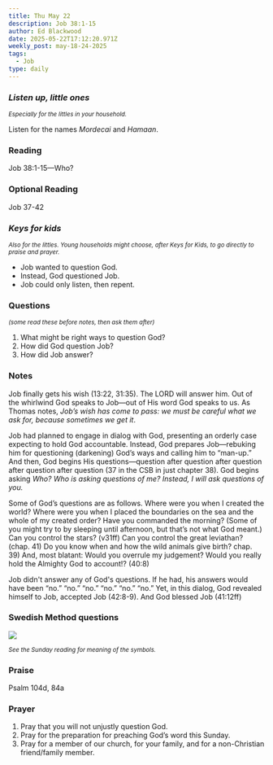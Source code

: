 ```yaml
---
title: Thu May 22
description: Job 38:1-15
author: Ed Blackwood
date: 2025-05-22T17:12:20.971Z
weekly_post: may-18-24-2025
tags:
  - Job
type: daily
---
```

### *Listen up, little ones*

<div><small><i>Especially for the littles in your household.</i></small></div>

Listen for the names *Mordecai* and *Hamaan*.

### Reading

Job 38:1-15—Who?

### Optional Reading

Job 37-42

### *Keys for kids*

<div><small><i>Also for the littles. Young households might choose, after Keys for Kids, to go directly to praise and prayer.</i></small></div>

* Job wanted to question God.
* Instead, God questioned Job.
* Job could only listen, then repent.

### Questions

<div><small><i>(some read these before notes, then ask them after)</i></small></div>

1. What might be right ways to question God?
2. How did God question Job?
3. How did Job answer?

### Notes

Job finally gets his wish (13:22, 31:35). The LORD will answer him. Out of the whirlwind God speaks to Job—out of His word God speaks to us. As Thomas notes, *Job’s wish has come to pass: we must be careful what we ask for, because sometimes we get it*.

Job had planned to engage in dialog with God, presenting an orderly case expecting to hold God accountable. Instead, God prepares Job—rebuking him for questioning (darkening) God’s ways and calling him to “man-up.” And then, God begins His questions—question after question after question after question after question (37 in the CSB in just chapter 38). God begins asking *Who? Who is asking questions of me? Instead, I will ask questions of you.*

Some of God’s questions are as follows. Where were you when I created the world? Where were you when I placed the boundaries on the sea and the whole of my created order? Have you commanded the morning? (Some of you might try to by sleeping until afternoon, but that’s not what God meant.) Can you control the stars? (v31ff) Can you control the great leviathan? (chap. 41) Do you know when and how the wild animals give birth? chap. 39) And, most blatant: Would you overrule my judgement? Would you really hold the Almighty God to account!? (40:8)

Job didn't answer any of God's questions. If he had, his answers would have been “no.” “no.” “no.” “no.” “no.” “no.” Yet, in this dialog, God revealed himself to Job, accepted Job (42:8-9). And God blessed Job (41:12ff)

### Swedish Method questions

![](/static/img/family_worship_study_ed-swedish_questions.png)

<div><small><i>See the Sunday reading for meaning of the symbols.</i></small></div>

### Praise

Psalm 104d, 84a

### Prayer

1. Pray that you will not unjustly question God.
2. Pray for the preparation for preaching God’s word this Sunday.
3. Pray for a member of our church, for your family, and for a non-Christian friend/family member.